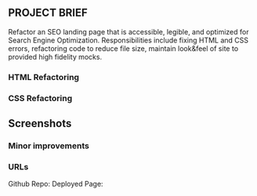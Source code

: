 ## PROJECT BRIEF
Refactor an SEO landing page that is accessible, legible, and optimized for Search Engine Optimization. Responsibilities include fixing HTML and CSS errors, refactoring code to reduce file size, maintain look&feel of site to provided high fidelity mocks.

### HTML Refactoring

### CSS Refactoring

## Screenshots

### Minor improvements

### URLs
Github Repo: 
Deployed Page: 
